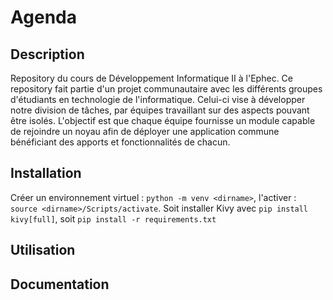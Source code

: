 # Agenda

## Description

Repository du cours de Développement Informatique II à l'Ephec.
Ce repository fait partie d'un projet communautaire avec les différents groupes d'étudiants en technologie de l'informatique.
Celui-ci vise à développer notre division de tâches, par équipes travaillant sur des aspects pouvant être isolés.
L'objectif est que chaque équipe fournisse un module capable de rejoindre un noyau afin de déployer une application commune bénéficiant des apports et fonctionnalités de chacun.

## Installation

Créer un environnement virtuel : `python -m venv <dirname>`, l'activer : `source <dirname>/Scripts/activate`.
Soit installer Kivy avec `pip install kivy[full]`, soit `pip install -r requirements.txt`

## Utilisation

## Documentation
